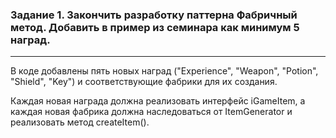 ### Задание 1. Закончить разработку паттерна Фабричный метод. Добавить в пример из семинара как минимум 5 наград.
***


В коде добавлены пять новых наград ("Experience", "Weapon", "Potion", "Shield", "Key") и соответствующие фабрики для их создания.

Каждая новая награда должна реализовать интерфейс iGameItem, а каждая новая фабрика должна наследоваться от ItemGenerator и реализовать метод createItem().